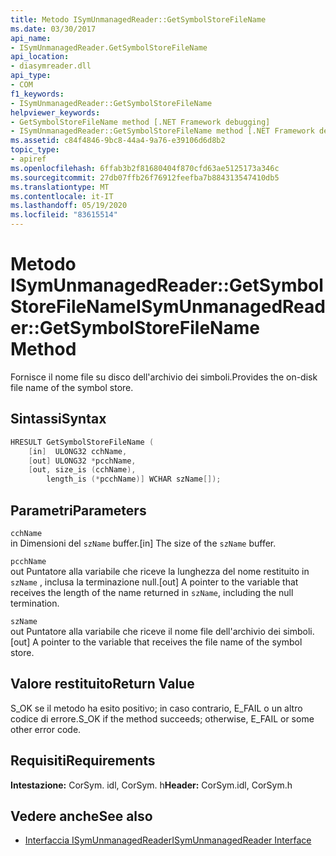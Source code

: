 ```yaml
---
title: Metodo ISymUnmanagedReader::GetSymbolStoreFileName
ms.date: 03/30/2017
api_name:
- ISymUnmanagedReader.GetSymbolStoreFileName
api_location:
- diasymreader.dll
api_type:
- COM
f1_keywords:
- ISymUnmanagedReader::GetSymbolStoreFileName
helpviewer_keywords:
- GetSymbolStoreFileName method [.NET Framework debugging]
- ISymUnmanagedReader::GetSymbolStoreFileName method [.NET Framework debugging]
ms.assetid: c84f4846-9bc8-44a4-9a76-e39106d6d8b2
topic_type:
- apiref
ms.openlocfilehash: 6ffab3b2f81680404f870cfd63ae5125173a346c
ms.sourcegitcommit: 27db07ffb26f76912feefba7b884313547410db5
ms.translationtype: MT
ms.contentlocale: it-IT
ms.lasthandoff: 05/19/2020
ms.locfileid: "83615514"
---
```

# <a name="isymunmanagedreadergetsymbolstorefilename-method"></a><span data-ttu-id="ef107-102">Metodo ISymUnmanagedReader::GetSymbolStoreFileName</span><span class="sxs-lookup"><span data-stu-id="ef107-102">ISymUnmanagedReader::GetSymbolStoreFileName Method</span></span>
<span data-ttu-id="ef107-103">Fornisce il nome file su disco dell'archivio dei simboli.</span><span class="sxs-lookup"><span data-stu-id="ef107-103">Provides the on-disk file name of the symbol store.</span></span>  
  
## <a name="syntax"></a><span data-ttu-id="ef107-104">Sintassi</span><span class="sxs-lookup"><span data-stu-id="ef107-104">Syntax</span></span>  
  
```cpp  
HRESULT GetSymbolStoreFileName (  
    [in]  ULONG32 cchName,  
    [out] ULONG32 *pcchName,  
    [out, size_is (cchName),  
        length_is (*pcchName)] WCHAR szName[]);  
```  
  
## <a name="parameters"></a><span data-ttu-id="ef107-105">Parametri</span><span class="sxs-lookup"><span data-stu-id="ef107-105">Parameters</span></span>  
 `cchName`  
 <span data-ttu-id="ef107-106">in Dimensioni del `szName` buffer.</span><span class="sxs-lookup"><span data-stu-id="ef107-106">[in] The size of the `szName` buffer.</span></span>  
  
 `pcchName`  
 <span data-ttu-id="ef107-107">out Puntatore alla variabile che riceve la lunghezza del nome restituito in `szName` , inclusa la terminazione null.</span><span class="sxs-lookup"><span data-stu-id="ef107-107">[out] A pointer to the variable that receives the length of the name returned in `szName`, including the null termination.</span></span>  
  
 `szName`  
 <span data-ttu-id="ef107-108">out Puntatore alla variabile che riceve il nome file dell'archivio dei simboli.</span><span class="sxs-lookup"><span data-stu-id="ef107-108">[out] A pointer to the variable that receives the file name of the symbol store.</span></span>  
  
## <a name="return-value"></a><span data-ttu-id="ef107-109">Valore restituito</span><span class="sxs-lookup"><span data-stu-id="ef107-109">Return Value</span></span>  
 <span data-ttu-id="ef107-110">S_OK se il metodo ha esito positivo; in caso contrario, E_FAIL o un altro codice di errore.</span><span class="sxs-lookup"><span data-stu-id="ef107-110">S_OK if the method succeeds; otherwise, E_FAIL or some other error code.</span></span>  
  
## <a name="requirements"></a><span data-ttu-id="ef107-111">Requisiti</span><span class="sxs-lookup"><span data-stu-id="ef107-111">Requirements</span></span>  
 <span data-ttu-id="ef107-112">**Intestazione:** CorSym. idl, CorSym. h</span><span class="sxs-lookup"><span data-stu-id="ef107-112">**Header:** CorSym.idl, CorSym.h</span></span>  
  
## <a name="see-also"></a><span data-ttu-id="ef107-113">Vedere anche</span><span class="sxs-lookup"><span data-stu-id="ef107-113">See also</span></span>

- [<span data-ttu-id="ef107-114">Interfaccia ISymUnmanagedReader</span><span class="sxs-lookup"><span data-stu-id="ef107-114">ISymUnmanagedReader Interface</span></span>](isymunmanagedreader-interface.md)
